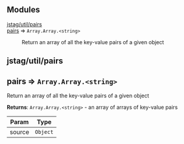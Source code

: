## Modules

<dl>
<dt><a href="#module_jstag/util/pairs">jstag/util/pairs</a></dt>
<dd></dd>
<dt><a href="#module_pairs">pairs</a> ⇒ <code>Array.Array.&lt;string&gt;</code></dt>
<dd><p>Return an array of all the key-value pairs of a given object</p>
</dd>
</dl>

<a name="module_jstag/util/pairs"></a>

## jstag/util/pairs
<a name="module_pairs"></a>

## pairs ⇒ <code>Array.Array.&lt;string&gt;</code>
Return an array of all the key-value pairs of a given object

**Returns**: <code>Array.Array.&lt;string&gt;</code> - an array of arrays of key-value pairs  

| Param | Type |
| --- | --- |
| source | <code>Object</code> | 

